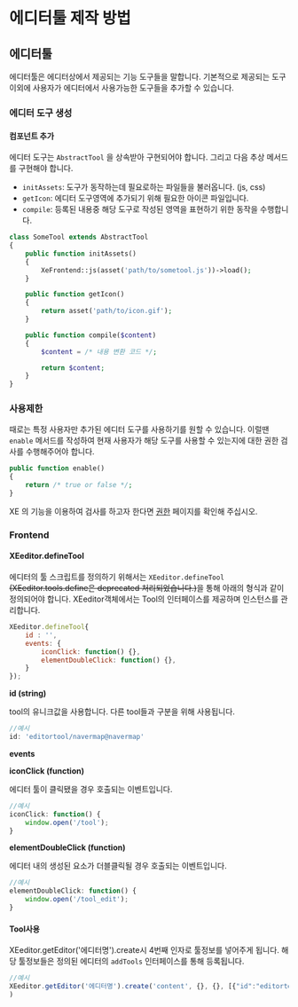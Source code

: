 # 에디터툴 제작 방법

## 에디터툴

에디터툴은 에디터상에서 제공되는 기능 도구들을 말합니다. 기본적으로 제공되는 도구 이외에 사용자가 에디터에서 사용가능한 도구들을 추가할 수 있습니다.

### 에디터 도구 생성

#### 컴포넌트 추가

에디터 도구는 `AbstractTool` 을 상속받아 구현되어야 합니다. 그리고 다음 추상 메서드를 구현해야 합니다.

* `initAssets`: 도구가 동작하는데 필요로하는 파일들을 불러옵니다. \(js, css\)
* `getIcon`: 에디터 도구영역에 추가되기 위해 필요한 아이콘 파일입니다.
* `compile`: 등록된 내용중 해당 도구로 작성된 영역을 표현하기 위한 동작을 수행합니다.

```php
class SomeTool extends AbstractTool
{
    public function initAssets()
    {
        XeFrontend::js(asset('path/to/sometool.js'))->load();
    }

    public function getIcon()
    {
        return asset('path/to/icon.gif');
    }

    public function compile($content)
    {
        $content = /* 내용 변환 코드 */;

        return $content;
    }
}
```

### 사용제한

때로는 특정 사용자만 추가된 에디터 도구를 사용하기를 원할 수 있습니다. 이럴땐 `enable` 메서드를 작성하여 현재 사용자가 해당 도구를 사용할 수 있는지에 대한 권한 검사를 수행해주어야 합니다.

```php
public function enable()
{
    return /* true or false */;
}
```

XE 의 기능을 이용하여 검사를 하고자 한다면 [권한](../xe-service/service-permission.md) 페이지를 확인해 주십시오.

### Frontend

#### XEeditor.defineTool

에디터의 툴 스크립트를 정의하기 위해서는 `XEeditor.defineTool` ~~\(XEeditor.tools.define은 deprecated 처리되었습니다.\)~~을 통해 아래의 형식과 같이 정의되어야 합니다. XEeditor객체에서는 Tool의 인터페이스를 제공하며 인스턴스를 관리합니다.

```javascript
XEeditor.defineTool{
    id : '',
    events: {
        iconClick: function() {},
        elementDoubleClick: function() {},
    }
});
```

**id \(string\)**

tool의 유니크값을 사용합니다. 다른 tool들과 구분을 위해 사용됩니다.

```javascript
//예시
id: 'editortool/navermap@navermap'
```

**events**

**iconClick \(function\)**

에디터 툴이 클릭됐을 경우 호출되는 이벤트입니다.

```javascript
//예시
iconClick: function() {
    window.open('/tool');
}
```

**elementDoubleClick \(function\)**

에디터 내의 생성된 요소가 더블클릭될 경우 호출되는 이벤트입니다.

```javascript
//예시
elementDoubleClick: function() {
    window.open('/tool_edit');
}
```

#### Tool사용

XEeditor.getEditor\('에디터명'\).create시 4번째 인자로 툴정보를 넣어주게 됩니다. 해당 툴정보들은 정의된 에디터의 `addTools` 인터페이스를 통해 등록됩니다.

```javascript
//예시
XEeditor.getEditor('에디터명').create('content', {}, {}, [{"id":"editortool\/navermap@navermap","icon":"http:\/\/domain\/plugins\/template_tool\/assets\/icon.gif","options":[],"enable":true}]
)
```

